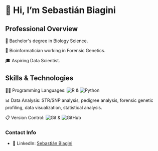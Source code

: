 # 👋 Hi, I’m Sebastián Biagini 

## Professional Overview
🔬 Bachelor's degree in Biology Science.

🧬 Bioinformatician working in Forensic Genetics.

🎓 Aspiring Data Scientist.

## Skills & Technologies
👩‍💻 Programming Languages: ![R](https://img.shields.io/badge/-R-276DC3?logo=R&logoColor=white) & ![Python](https://img.shields.io/badge/-Python-3776AB?logo=python&logoColor=white)

📊 Data Analysis: STR/SNP analysis, pedigree analysis, forensic genetic profiling, data visualization, statistical analysis.

📋 Version Control: ![Git](https://img.shields.io/badge/-Git-F05032?logo=git&logoColor=white) & ![GitHub](https://img.shields.io/badge/GitHub-100000?style=for-the-badge&logo=github&logoColor=white)


### Contact Info
- 💼 LinkedIn: [Sebastián Biagini](https://www.linkedin.com/in/sebastian-biagini/)